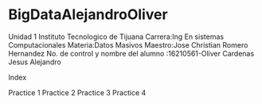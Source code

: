 # BigDataAlejandroOliver

Unidad 1
Instituto Tecnologico de Tijuana 
Carrera:Ing En sistemas Computacionales
Materia:Datos Masivos
Maestro:Jose Christian Romero Hernandez
No. de control y nombre del alumno :16210561-Oliver Cardenas Jesus Alejandro

Index

Practice 1
Practice 2
Practice 3
Practice 4

